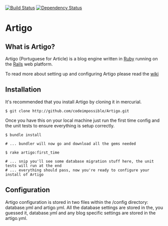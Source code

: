 [![Build Status](https://secure.travis-ci.org/codeimpossible/Artigo.png)](http://travis-ci.org/codeimpossible/Artigo)
[![Dependency Status](https://gemnasium.com/codeimpossible/Artigo.png)](https://gemnasium.com/codeimpossible/Artigo)
# Artigo


## What is Artigo?
Artigo (Portuguese for Article) is a blog engine written in [Ruby](http://ruby-lang.org) running on the [Rails](http://rubyonrails.org) web platform.


To read more about setting up and configuring Artigo please read the [wiki](wiki)


## Installation
It's recommended that you install Artigo by cloning it in mercurial.

    $ git clone http://github.com/codeimpossible/Artigo.git


Once you have this on your local machine just run the first time config and the unit tests to ensure everything is setup correctly.

    $ bundle install
 
    # ... bundler will now go and download all the gems needed

    $ rake artigo:first_time

    # ... snip you'll see some database migration stuff here, the unit tests will run at the end
    # ... everything should pass, now you're ready to configure your install of Artigo

## Configuration
Artigo configuration is stored in two files within the /config directory: database.yml and artigo.yml. All the database settings are stored in the, you guessed it, database.yml and any blog specific settings are stored in the artigo.yml.